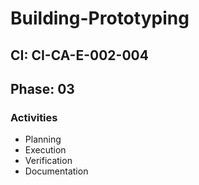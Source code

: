 # Building-Prototyping

## CI: CI-CA-E-002-004
## Phase: 03

### Activities
- Planning
- Execution
- Verification
- Documentation
